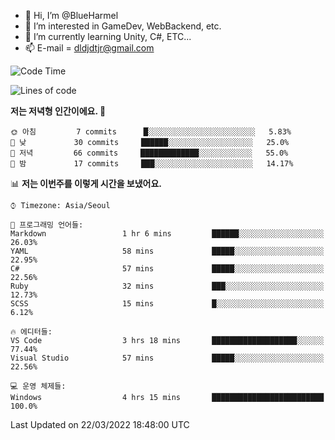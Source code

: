 - 👋 Hi, I’m @BlueHarmel
- 👀 I’m interested in GameDev, WebBackend, etc.
- 🌱 I’m currently learning Unity, C#, ETC...
- 📫 E-mail = dldjdtjr@gmail.com
  <!--START_SECTION:waka-->
![Code Time](http://img.shields.io/badge/Code%20Time-38%20hrs%2014%20mins-blue)

![Lines of code](https://img.shields.io/badge/%EC%A0%80%EB%8A%94%20%EC%97%AC%ED%83%9C%EA%B9%8C%EC%A7%80%20-278%20Thousand%20%EC%A4%84%EC%9D%98%20%EC%BD%94%EB%93%9C%EB%A5%BC%20%EC%9E%91%EC%84%B1%ED%96%88%EC%96%B4%EC%9A%94.-blue)

**저는 저녁형 인간이에요. 🦉** 

```text
🌞 아침         7 commits      █░░░░░░░░░░░░░░░░░░░░░░░░   5.83% 
🌆 낮　         30 commits     ██████░░░░░░░░░░░░░░░░░░░   25.0% 
🌃 저녁         66 commits     █████████████░░░░░░░░░░░░   55.0% 
🌙 밤　         17 commits     ███░░░░░░░░░░░░░░░░░░░░░░   14.17%

```


📊 **저는 이번주를 이렇게 시간을 보냈어요.** 

```text
⌚︎ Timezone: Asia/Seoul

💬 프로그래밍 언어들: 
Markdown                 1 hr 6 mins         ██████░░░░░░░░░░░░░░░░░░░   26.03% 
YAML                     58 mins             █████░░░░░░░░░░░░░░░░░░░░   22.95% 
C#                       57 mins             █████░░░░░░░░░░░░░░░░░░░░   22.56% 
Ruby                     32 mins             ███░░░░░░░░░░░░░░░░░░░░░░   12.73% 
SCSS                     15 mins             █░░░░░░░░░░░░░░░░░░░░░░░░   6.12%

🔥 에디터들: 
VS Code                  3 hrs 18 mins       ███████████████████░░░░░░   77.44% 
Visual Studio            57 mins             █████░░░░░░░░░░░░░░░░░░░░   22.56%

💻 운영 체제들: 
Windows                  4 hrs 15 mins       █████████████████████████   100.0%

```


 Last Updated on 22/03/2022 18:48:00 UTC
<!--END_SECTION:waka-->
<!---
BlueHarmel/BlueHarmel is a ✨ special ✨ repository because its `README.md` (this file) appears on your GitHub profile.
You can click the Preview link to take a look at your changes.
--->


